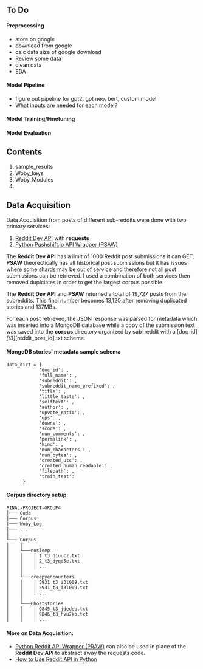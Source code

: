## To Do
#### Preprocessing
* store on google 
* download from google
* calc data size of google download
* Review some data
* clean data
* EDA

#### Model Pipeline
* figure out pipeline for gpt2, gpt neo, bert, custom model
* What inputs are needed for each model?

#### Model Training/Finetuning

#### Model Evaluation

## Contents
1. sample_results
2. Woby_keys
3. Woby_Modules
4.

## Data Acquisition

Data Acquisition from posts of different sub-reddits were done with two primary services:

1. [Reddit Dev API](https://www.reddit.com/dev/api/) with **requests**
2. [Python Pushshift.io API Wrapper (PSAW)](https://psaw.readthedocs.io/en/latest/)

The **Reddit Dev API** has a limit of 1000 Reddit post submissions it can GET. **PSAW** theorectically has all historical post submissions but it has issues where some shards may be out of service and therefore not all post submissions can be retrieved. I used a combination of both services then removed duplciates in order to get the largest corpus possible. 

The **Reddit Dev API** and **PSAW** returned a total of 19,727 posts from the subreddits. This final number becomes 13,120 after removing duplicated stories and 137MBs.

For each post retrieved, the JSON response was parsed for metadata which was inserted into a MongoDB database while a copy of the submission text was saved into the **corpus** directory organized by sub-reddit with a [doc_id]_[t3]_[reddit_post_id].txt schema.

#### MongoDB stories' metadata sample schema

```
data_dict = {
            'doc_id': ,
            'full_name': ,
            'subreddit': ,
            'subreddit_name_prefixed': ,
            'title': ,
            'little_taste': ,
            'selftext': ,
            'author': ,
            'upvote_ratio': ,
            'ups': ,
            'downs': ,
            'score': ,
            'num_comments': ,
            'permalink': ,
            'kind': ,
            'num_characters': ,
            'num_bytes': ,
            'created_utc': ,
            'created_human_readable': ,
            'filepath': ,
            'train_test': 
      }
```

#### Corpus directory setup
```
FINAL-PROJECT-GROUP4
│─── Code
|─── Corpus
|─── Woby_Log
|─── ...
│
└─── Corpus
│    │
│    └───nosleep
│    │    │ 1_t3_diuucz.txt
│    │    │ 2_t3_dyqd5e.txt
│    │    │ ...
│    │
│    └───creepyencounters
│    │    │ 5931_t3_i3l009.txt
│    │    │ 5931_t3_i3l009.txt
│    │    │ ...
│    │
│    └───Ghoststories
│    │    │ 9845_t3_jdedeb.txt
│    │    │ 9846_t3_hvu2ko.txt
│    │    │ ...
```

#### More on Data Acquisition:
* [Python Reddit API Wrapper (PRAW)](https://praw.readthedocs.io/en/stable/) can also be used in place of the **Reddit Dev API** to abstract away the requests code.
* [How to Use Reddit API in Python](https://towardsdatascience.com/how-to-use-the-reddit-api-in-python-5e05ddfd1e5c)